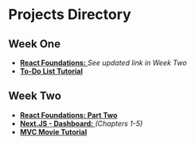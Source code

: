 
<h1>Projects Directory</h1>

<h2>Week One</h2>
<ul>
    <li>
        <a href="#" target="_blank">
            <strong>React Foundations:</strong>
        </a> <i> See updated link in Week Two</i>
    </li>
    <li>
        <a href="https://github.com/kjirstenhernandez/react-todo-list" target="_blank">
            <strong>To-Do List Tutorial</strong>
        </a>
    </li>
</ul>

<h2>Week Two</h2>
<ul>
    <li>
        <a href="https://github.com/kjirstenhernandez/react-foundations" target="_blank">
            <strong>React Foundations: Part Two </strong>
        </a>
    </li>
    <li>
        <a href="https://github.com/kjirstenhernandez/nextjs-dashboard" target="_blank">
            <strong>Next.JS - Dashboard:</strong>
        </a> <i> (Chapters 1-5)</i>
    </li>
    <li>
        <a href="https://github.com/kjirstenhernandez/mvc-movie-tutorial" target="_blank">
            <strong>MVC Movie Tutorial</strong>
        </a>
    </li>
</ul>
